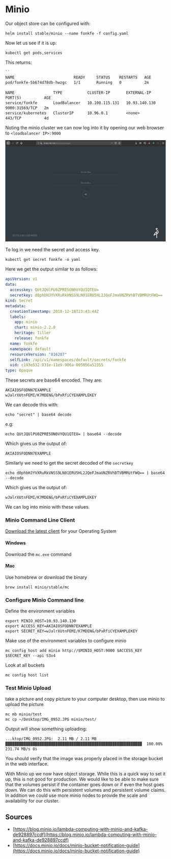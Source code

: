 # Minio

Our object store can be configured with: 

```
helm install stable/minio --name fonkfe -f config.yaml
```

Now let us see if it is up: 

```
kubectl get pods,services
```

This returns: 

```
``
NAME                          READY     STATUS    RESTARTS   AGE
pod/fonkfe-5b674d78db-hwzgc   1/1       Running   0          2m

NAME                 TYPE           CLUSTER-IP       EXTERNAL-IP     PORT(S)          AGE
service/fonkfe       LoadBalancer   10.100.115.131   10.93.140.130   9000:31569/TCP   2m
service/kubernetes   ClusterIP      10.96.0.1        <none>          443/TCP          4d
```

Noting the minio cluster we can now log into it by opening our web browser to ```<loadbalancer IP>:9000```

![img](../images/minio01.png)

To log in we need the secret and access key.

```
kubectl get secret fonkfe -o yaml
```

Here we get the output similar to as follows:

```yaml
apiVersion: v1
data:
  accesskey: QUtJQUlPU0ZPRE5ON0VYQU1QTEU=
  secretkey: d0phbHJYVXRuRkVNSS9LN01ERU5HL2JQeFJmaUNZRVhBTVBMRUtFWQ==
kind: Secret
metadata:
  creationTimestamp: 2018-12-18T23:43:44Z
  labels:
    app: minio
    chart: minio-2.2.0
    heritage: Tiller
    release: fonkfe
  name: fonkfe
  namespace: default
  resourceVersion: "816207"
  selfLink: /api/v1/namespaces/default/secrets/fonkfe
  uid: c193e532-031e-11e9-906a-005056a52355
type: Opaque
```

These secrets are base64 encoded.  They are:

```
AKIAIOSFODNN7EXAMPLE 
wJalrXUtnFEMI/K7MDENG/bPxRfiCYEXAMPLEKEY
```

We can decode this with: 

```
echo "secret" | base64 decode
```
e.g:
```
echo QUtJQUlPU0ZPRE5ON0VYQU1QTEU= | base64 --decode
```
Which gives us the output of: 

```
AKIAIOSFODNN7EXAMPLE
```

Similarly we need to get the secret decoded of the `secretkey`

```
echo d0phbHJYVXRuRkVNSS9LN01ERU5HL2JQeFJmaUNZRVhBTVBMRUtFWQ== | base64 --decode
```

Which gives us the output of:

```
wJalrXUtnFEMI/K7MDENG/bPxRfiCYEXAMPLEKEY
```

We can log into minio with these values.

### Minio Command Line Client

[Download the latest client](https://docs.minio.io/docs/minio-client-complete-guide) for your Operating System

#### Windows

Download the `mc.exe` command 

#### Mac

Use homebrew or download the binary

```
brew install minio/stable/mc
```

### Configure Minio Command line

Define the environment variables

```
export MINIO_HOST=10.93.140.130
export ACCESS_KEY=AKIAIOSFODNN7EXAMPLE
export SECRET_KEY=wJalrXUtnFEMI/K7MDENG/bPxRfiCYEXAMPLEKEY
```

Make use of the environment variables to configure minio

```
mc config host add minio http://$MINIO_HOST:9000 $ACCESS_KEY $SECRET_KEY --api S3v4
```

Look at all buckets

```
mc config host list
```


### Test Minio Upload

take a picture and copy picture to your computer desktop, then use minio to upload the picture

```
mc mb minio/test
mc cp ~/Desktop/IMG_0952.JPG minio/test/
```

Output will show something uploading:
 
```
...ktop/IMG_0952.JPG:  2.11 MB / 2.11 MB  ▓▓▓▓▓▓▓▓▓▓▓▓▓▓▓▓▓▓▓▓▓▓▓▓▓▓▓▓▓▓▓▓▓▓▓▓▓▓▓▓▓▓▓▓▓▓▓▓▓▓▓▓▓▓▓▓▓▓▓▓  100.00% 231.74 MB/s 0s
```

You should verify that the image was properly placed in the storage bucket in the web interface. 


With Minio up we now have object storage.  While this is a quick way to set it up, this is not good for production.  We would like to be able to make sure that the volumes persist if the container goes down or if even the host goes down.  We can do this with persistent volumes and persistent volume claims.  In addition we could use more minio nodes to provide the scale and availability for our cluster.  


## Sources

* [https://blog.minio.io/lambda-computing-with-minio-and-kafka-de928897ccdf](https://blog.minio.io/lambda-computing-with-minio-and-kafka-de928897ccdf)
* [https://docs.minio.io/docs/minio-bucket-notification-guide](https://docs.minio.io/docs/minio-bucket-notification-guide)